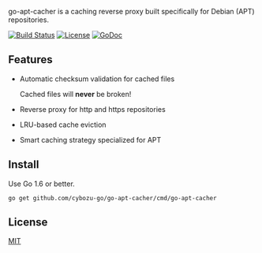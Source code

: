 go-apt-cacher is a caching reverse proxy built specifically for Debian (APT)
repositories.

[![Build Status](https://travis-ci.org/cybozu-go/go-apt-cacher.svg?branch=master)](https://travis-ci.org/cybozu-go/go-apt-cacher)
[![License](https://img.shields.io/badge/license-MIT-blue.svg)][MIT]
[![GoDoc](https://godoc.org/github.com/cybozu-go/go-apt-cacher?status.png)](https://godoc.org/github.com/cybozu-go/go-apt-cacher)

Features
--------

* Automatic checksum validation for cached files

    Cached files will **never** be broken!

* Reverse proxy for http and https repositories
* LRU-based cache eviction
* Smart caching strategy specialized for APT

Install
-------

Use Go 1.6 or better.

```
go get github.com/cybozu-go/go-apt-cacher/cmd/go-apt-cacher
```

License
-------

[MIT][]

[MIT]: https://opensource.org/licenses/MIT
